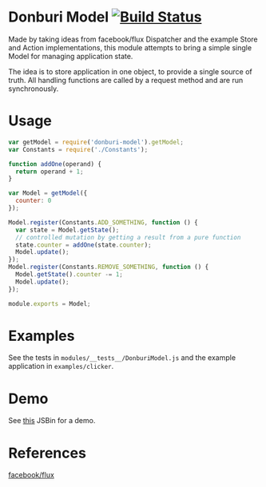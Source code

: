 # Donburi Model [![Build Status](https://travis-ci.org/kimagure/donburi-model.svg)](https://travis-ci.org/kimagure/donburi-model)

Made by taking ideas from facebook/flux Dispatcher and the example Store and Action implementations, this module attempts to bring a simple single Model for managing application state.

The idea is to store application in one object, to provide a single source of truth. All handling functions are called by a request method and are run synchronously.


# Usage

```js
var getModel = require('donburi-model').getModel;
var Constants = require('./Constants');

function addOne(operand) {
  return operand + 1;
}

var Model = getModel({
  counter: 0
});

Model.register(Constants.ADD_SOMETHING, function () {
  var state = Model.getState();
  // controlled mutation by getting a result from a pure function
  state.counter = addOne(state.counter);
  Model.update();
});
Model.register(Constants.REMOVE_SOMETHING, function () {
  Model.getState().counter -= 1;
  Model.update();
});

module.exports = Model;
```


# Examples

See the tests in `modules/__tests__/DonburiModel.js` and the example application in `examples/clicker`.

# Demo

See [this](http://jsbin.com/kexaqi/1/edit?js,output) JSBin for a demo.


# References

[facebook/flux](https://github.com/facebook/flux)

